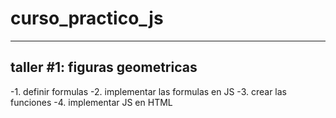 # curso_practico_js
-------
## taller #1: figuras geometricas

-1. definir formulas
-2. implementar las formulas en JS
-3. crear las funciones
-4. implementar JS en HTML